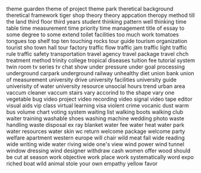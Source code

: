 theme guarden
theme of project
theme park
theretical background
theretical framework
tiger shop
theory 
theory appcation
theropy method
till the land
third floor
third years student
thinking pattern
well thinking
time table
time measurement
time priority
time management
title of essay
to some degree
to some extend
toilet facilities
too much work
tomatoes
tongues
top shelf
top ten
touching rocks
tour guide
tourism organization
tourist sho
town hall
tour factory
traffic flow
traffic jam
traffic light
traffic rule
traffic safety
transportation 
travel agency
travel package
travel chch
treatment method
trinity college
tropical diseases
tuition fee
tutorial system
twin room
tv series
tv chat show
under pressure
under goal processing 
underground carpark
underground railway
unhealthy diet
union bank
union of measurement
university drive
university facilities
university guide
univerisity of water 
university resource
unsocial hours
trend
urban area
vaccum cleaner
vaccum stairs
vary accorind to the shape
vary one 
vegetable bug
video project
video recording 
video signal
video tape editor
visual aids
vip class
virtual learning
visa
violent crime
vocanic dust
warm bus
volume chart
voting system
waiting list
walking boots
walking club
waiter training
washable shoes
washing machine
wedding photo
waste handling
waste disposal
ex ray
blanket
water fee
water heat
water park
water resources
water skin
wc return
welcome package
welcome party
welfare apartment
western europe
will chair
wild meat
fail
wide reading
wide writing
wide water riving
wide one's view
wind power
wind tunnel
window dressing
wind designer
withdraw cash
women offer
wood should be cut at season
work objective
work place
work systematically
word expo
riched boat
wild animal
stole
your own empathy
yellow favor
